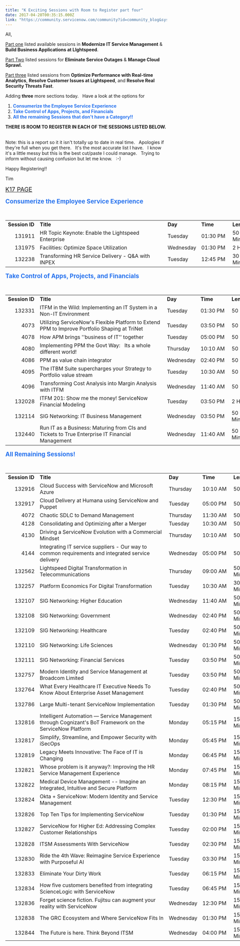 ```yaml
---
title: "K Exciting Sessions with Room to Register part four"
date: 2017-04-28T00:35:15.000Z
link: "https://community.servicenow.com/community?id=community_blog&sys_id=e09ceae1dbd0dbc01dcaf3231f961935"
---
```

<p>All,</p><p><a __default_attr="6681" __jive_macro_name="blogpost" class="jive_macro jive_macro_blogpost" data-orig-content="Part one" data-renderedposition="31.683334350585938_8_72_17" href="/community?id=community_blog&sys_id=902ee26ddbd0dbc01dcaf3231f961991" modifiedtitle="true" title="Part one">Part one</a> listed available sessions in <strong>Modernize IT Service Management</strong> &amp; <strong>Build Business Applications at LIghtspeed</strong>.</p><p><a __default_attr="6689" __jive_macro_name="blogpost" class="jive_macro jive_macro_blogpost" data-orig-content="Part Two" data-renderedposition="53.25_8_74_17" href="/community?id=community_blog&sys_id=726c6ea1dbd0dbc01dcaf3231f9619db" modifiedtitle="true" title="Part Two">Part Two</a> listed sessions for <strong>Eliminate Service Outages</strong> &amp; <strong>Manage Cloud Sprawl.</strong></p><p><a __default_attr="6700" __jive_macro_name="blogpost" class="jive_macro jive_macro_blogpost" data-orig-content="Part three" data-renderedposition="74.81666564941406_8_80_17" href="/community?id=community_blog&sys_id=240e2a2ddbd0dbc01dcaf3231f9619fb" modifiedtitle="true" title="Part three">Part three</a> listed sessions from <strong>Optimize Performance with Real-time Analytics</strong>, <strong>Resolve Customer Issues at Lightspeed</strong>, and <strong>Resolve Real Security Threats Fast</strong>.</p><p></p><p>Adding <strong>three</strong> more sections today.   Have a look at the options for <span style="color: #2873ee;"><strong> </strong></span></p><ol><li><span style="color: #2873ee;"><strong>Consumerize the Employee Service Experience</strong></span></li><li><span style="color: #2873ee;"><strong>Take Control of Apps, Projects, and Financials</strong></span> </li><li><strong style="color: #2873ee;">All the remaining Sessions that don't have a Category!!</strong></li></ol><p></p><p><strong>THERE IS ROOM TO REGISTER IN EACH OF THE SESSIONS LISTED BELOW.   </strong></p><p></p><p>Note: this is a report so it it isn't totally up to date in real time.   Apologies if they're full when you get there.   It's the most accurate list I have.   I know it's a little messy but this is the best cut/paste I could manage.   Trying to inform without causing confusion but let me know.   :-)</p><p></p><p>Happy Registering!!</p><p>Tim</p><p></p><p><span style="font-size: 14pt;"><a title="nowledge.servicenow.com/register-pricing.html" href="https://knowledge.servicenow.com/register-pricing.html">K17 PAGE</a></span></p><p></p><p><span style="color: #2873ee; font-size: 14pt;"><strong>Consumerize the Employee Service Experience <br/></strong></span></p><p>             </p><table border="0" cellpadding="0" cellspacing="0" style="width: 1149px;"><tbody><tr><td colspan="1"><strong>Session ID</strong></td><td colspan="1"><strong>Title</strong></td><td colspan="1"><strong>Day</strong></td><td colspan="1"><strong>Time</strong></td><td colspan="1"><strong>Length</strong></td><td colspan="1"><strong>Speaker(s)</strong></td></tr><tr><td align="right" class="xl64" height="19" width="87">131911</td><td class="xl65" width="428">HR Topic Keynote: Enable the Lightspeed Enterprise</td><td class="xl64" width="87">Tuesday</td><td class="xl64" width="87">01:30 PM</td><td class="xl64" width="87">50 Minutes</td><td class="xl64" width="373">Carlie Bush, Deepak Rammohan Bharadwaj</td></tr><tr><td align="right" class="xl64" height="19">131975</td><td class="xl65" width="428">Facilities: Optimize Space Utilization</td><td class="xl64">Wednesday</td><td class="xl64">01:30 PM</td><td class="xl64">2 Hour</td><td class="xl64">Brian Jurasic, Clay Major</td></tr><tr><td align="right" class="xl64" height="19">132238</td><td class="xl65" width="428">Transforming HR Service Delivery - Q&amp;A with INPEX</td><td class="xl64">Tuesday</td><td class="xl64">12:45 PM</td><td class="xl64">30 Minutes</td><td class="xl64">Angela Erasmus, Tracey Fritcher</td></tr></tbody></table><p></p><p><span style="color: #2873ee; font-size: 14pt;"><strong style="color: #2873ee; font-size: 14pt;"><strong>Take Control of Apps, Projects, and Financials <br/></strong></strong></span></p><p>             </p><table border="0" cellpadding="0" cellspacing="0" style="width: 1149px;"><tbody><tr><td colspan="1"><strong>Session ID</strong></td><td colspan="1"><strong>Title</strong></td><td colspan="1"><strong>Day</strong></td><td colspan="1"><strong>Time</strong></td><td colspan="1"><strong>Length</strong></td><td colspan="1"><strong>Speaker(s)</strong></td></tr><tr><td align="right" class="xl64" height="19" width="87">132331</td><td class="xl65" width="428">ITFM in the Wild: Implementing an IT System in a Non-IT Environment</td><td class="xl64" width="87">Tuesday</td><td class="xl64" width="87">01:30 PM</td><td class="xl64" width="87">50 Minute</td><td class="xl64" width="373">Christian Christophoridis, Jochen Friedrich, David Lippmann</td></tr><tr><td align="right" class="xl64" height="37">4073</td><td class="xl65" width="428">Utilizing ServiceNow's Flexible Platform to Extend PPM to Improve Portfolio Shaping at TriNet</td><td class="xl64">Tuesday</td><td class="xl64">03:50 PM</td><td class="xl64">50 Minute</td><td class="xl64">David Ludwig</td></tr><tr><td align="right" class="xl64" height="19">4078</td><td class="xl65" width="428">How APM brings ''business of IT'' together</td><td class="xl64">Tuesday</td><td class="xl64">05:00 PM</td><td class="xl64">50 Minute</td><td class="xl64">Rajeev Sethi</td></tr><tr><td align="right" class="xl64" height="19">4080</td><td class="xl65" width="428">Implementing PPM the Govt Way:   Its a whole different world!</td><td class="xl64">Thursday</td><td class="xl64">10:10 AM</td><td class="xl64">50 Minute</td><td class="xl64">Lawrence Abeyta</td></tr><tr><td align="right" class="xl64" height="19">4086</td><td class="xl65" width="428">PPM as value chain integrator</td><td class="xl64">Wednesday</td><td class="xl64">02:40 PM</td><td class="xl64">50 Minute</td><td class="xl64">Alexander Compernol</td></tr><tr><td align="right" class="xl64" height="19">4095</td><td class="xl65" width="428">The ITBM Suite supercharges your Strategy to Portfolio value stream</td><td class="xl64">Tuesday</td><td class="xl64">10:30 AM</td><td class="xl64">50 Minute</td><td class="xl64">Mark Bodman</td></tr><tr><td align="right" class="xl64" height="19">4096</td><td class="xl65" width="428">Transforming Cost Analysis into Margin Analysis with ITFM</td><td class="xl64">Wednesday</td><td class="xl64">11:40 AM</td><td class="xl64">50 Minute</td><td class="xl64">Aileen Meadows</td></tr><tr><td align="right" class="xl64" height="19">132028</td><td class="xl65" width="428">ITFM 201: Show me the money! ServiceNow Financial Modeling</td><td class="xl64">Tuesday</td><td class="xl64">03:50 PM</td><td class="xl64">2 Hour</td><td class="xl64">Youli Ashkelony, Alex Nesanelis</td></tr><tr><td align="right" class="xl64" height="19">132114</td><td class="xl65" width="428">SIG Networking: IT Business Management</td><td class="xl64">Wednesday</td><td class="xl64">03:50 PM</td><td class="xl64">50 Minutes</td><td class="xl64">Richard Hawes</td></tr><tr><td align="right" class="xl64" height="21">132440</td><td class="xl65" width="428">Run IT as a Business: Maturing from CIs and Tickets to True Enterprise IT Financial Management</td><td class="xl64">Wednesday</td><td class="xl64">11:40 AM</td><td class="xl64">50 Minutes</td><td class="xl64">Jordan Little, Courtney Tornow</td></tr></tbody></table><p></p><p><span style="color: #2873ee; font-size: 14pt;"><strong style="color: #2873ee; font-size: 14pt;"><strong style="color: #2873ee; font-size: 14pt;"><strong>All Remaining Sessions! <br/></strong></strong></strong></span></p><p>             </p><table border="0" cellpadding="0" cellspacing="0" style="width: 1149px;"><tbody><tr><td colspan="1"><strong>Session ID</strong></td><td colspan="1"><strong>Title</strong></td><td colspan="1"><strong>Day</strong></td><td colspan="1"><strong>Time</strong></td><td colspan="1"><strong>Length</strong></td><td colspan="1"><strong>Speaker(s)</strong></td></tr><tr><td align="right" class="xl64" height="19" width="87">132916</td><td class="xl65" width="428">Cloud Success with ServiceNow and Microsoft Azure</td><td class="xl64" width="87">Thursday</td><td class="xl64" width="87">10:10 AM</td><td class="xl64" width="87">50 Minute</td><td class="xl64" width="373">Giri Padmanabh, Ziv Rafalovich</td></tr><tr><td align="right" class="xl64" height="19">132917</td><td class="xl65" width="428">Cloud Delivery at Humana using ServiceNow and Puppet</td><td class="xl64">Tuesday</td><td class="xl64">05:00 PM</td><td class="xl64">50 Minute</td><td class="xl64">Brian Hanson</td></tr><tr><td align="right" class="xl64" height="19">4072</td><td class="xl65" width="428">Chaotic SDLC to Demand Management</td><td class="xl64">Thursday</td><td class="xl64">11:30 AM</td><td class="xl64">50 Minute</td><td class="xl64">Darus Terrebonne</td></tr><tr><td align="right" class="xl64" height="19">4128</td><td class="xl65" width="428">Consolidating and Optimizing after a Merger</td><td class="xl64">Tuesday</td><td class="xl64">10:30 AM</td><td class="xl64">50 Minute</td><td class="xl64">John Sheridan</td></tr><tr><td align="right" class="xl64" height="19">4130</td><td class="xl65" width="428">Driving a ServiceNow Evolution with a Commercial Mindset</td><td class="xl64">Thursday</td><td class="xl64">10:10 AM</td><td class="xl64">50 Minute</td><td class="xl64">Maureen Benjamin, Michael DelCorsano</td></tr><tr><td align="right" class="xl64" height="37">4144</td><td class="xl65" width="428">Integrating IT service suppliers - Our way to common requirements and integrated service delivery</td><td class="xl64">Wednesday</td><td class="xl64">05:00 PM</td><td class="xl64">50 Minute</td><td class="xl64">Mats Onnestam</td></tr><tr><td align="right" class="xl64" height="19">132562</td><td class="xl65" width="428">Lightspeed Digital Transformation in Telecommunications</td><td class="xl64">Thursday</td><td class="xl64">09:00 AM</td><td class="xl64">50 Minutes</td><td class="xl64">Michael Ansley, Aps Chikhalikar, Rupinder Goel, Nick Leake</td></tr><tr><td align="right" class="xl64" height="19">132257</td><td class="xl65" width="428">Platform Economics For Digital Transformation</td><td class="xl64">Tuesday</td><td class="xl64">10:30 AM</td><td class="xl64">30 Minutes</td><td class="xl64">Todd Zambrovitz</td></tr><tr><td align="right" class="xl64" height="19">132107</td><td class="xl65" width="428">SIG Networking: Higher Education</td><td class="xl64">Wednesday</td><td class="xl64">11:40 AM</td><td class="xl64">50 Minutes</td><td class="xl64">Wanda Burgamy, Matthew Buss, Sheila Pickett</td></tr><tr><td align="right" class="xl64" height="19">132108</td><td class="xl65" width="428">SIG Networking: Government</td><td class="xl64">Wednesday</td><td class="xl64">02:40 PM</td><td class="xl64">50 Minutes</td><td class="xl64">Wanda Burgamy, Sheila Pickett</td></tr><tr><td align="right" class="xl64" height="19">132109</td><td class="xl65" width="428">SIG Networking: Healthcare</td><td class="xl64">Tuesday</td><td class="xl64">02:40 PM</td><td class="xl64">50 Minutes</td></tr><tr><td align="right" class="xl64" height="19">132110</td><td class="xl65" width="428">SIG Networking: Life Sciences</td><td class="xl64">Wednesday</td><td class="xl64">01:30 PM</td><td class="xl64">50 Minutes</td></tr><tr><td align="right" class="xl64" height="19">132111</td><td class="xl65" width="428">SIG Networking: Financial Services</td><td class="xl64">Tuesday</td><td class="xl64">03:50 PM</td><td class="xl64">50 Minutes</td><td class="xl64">Laurie Ehrbar</td></tr><tr><td align="right" class="xl64" height="19">132757</td><td class="xl65" width="428">Modern Identity and Service Management at Broadcom Limited</td><td class="xl64">Tuesday</td><td class="xl64">03:50 PM</td><td class="xl64">50 Minutes</td><td class="xl64">Josh Donelson, Neeraj Malhotra</td></tr><tr><td align="right" class="xl64" height="37">132764</td><td class="xl65" width="428">What Every Healthcare IT Executive Needs To Know About Enterprise Asset Management</td><td class="xl64">Tuesday</td><td class="xl64">02:40 PM</td><td class="xl64">50 Minutes</td><td class="xl64">Saket Shukla</td></tr><tr><td align="right" class="xl64" height="19">132786</td><td class="xl65" width="428">Large Multi-tenant ServiceNow Implementation</td><td class="xl64">Tuesday</td><td class="xl64">01:30 PM</td><td class="xl64">50 Minutes</td><td class="xl64">Eric Chapuis, Laura Scott</td></tr><tr><td align="right" class="xl64" height="37">132816</td><td class="xl65" width="428">Intelligent Automation — Service Management through Cognizant's BoT Framework on the ServiceNow Platform</td><td class="xl64">Monday</td><td class="xl64">05:15 PM</td><td class="xl64">15 Minutes</td><td class="xl64">Praveen Challa</td></tr><tr><td align="right" class="xl64" height="19">132817</td><td class="xl65" width="428">Simplify, Streamline, and Empower Security with iSecOps</td><td class="xl64">Monday</td><td class="xl64">05:45 PM</td><td class="xl64">15 Minutes</td><td class="xl64">Matthew OBrien</td></tr><tr><td align="right" class="xl64" height="19">132819</td><td class="xl65" width="428">Legacy Meets Innovative: The Face of IT is Changing</td><td class="xl64">Monday</td><td class="xl64">06:45 PM</td><td class="xl64">15 Minutes</td><td class="xl64">Piyush Anand</td></tr><tr><td align="right" class="xl64" height="37">132821</td><td class="xl65" width="428">Whose problem is it anyway?: Improving the HR Service Management Experience</td><td class="xl64">Monday</td><td class="xl64">07:45 PM</td><td class="xl64">15 Minutes</td><td class="xl64">Mark Bower</td></tr><tr><td align="right" class="xl64" height="37">132822</td><td class="xl65" width="428">Medical Device Management -- Imagine an Integrated, Intuitive and Secure Platform</td><td class="xl64">Monday</td><td class="xl64">08:15 PM</td><td class="xl64">15 Minutes</td><td class="xl64">William Parkinson</td></tr><tr><td align="right" class="xl64" height="19">132824</td><td class="xl65" width="428">Okta + ServiceNow: Modern Identity and Service Management</td><td class="xl64">Tuesday</td><td class="xl64">12:30 PM</td><td class="xl64">15 Minutes</td><td class="xl64">Josh Donelson</td></tr><tr><td align="right" class="xl64" height="19">132826</td><td class="xl65" width="428">Top Ten Tips for Implementing ServiceNow</td><td class="xl64">Tuesday</td><td class="xl64">01:30 PM</td><td class="xl64">15 Minutes</td></tr><tr><td align="right" class="xl64" height="19">132827</td><td class="xl65" width="428">ServiceNow for Higher Ed: Addressing Complex Customer Relationships</td><td class="xl64">Tuesday</td><td class="xl64">02:00 PM</td><td class="xl64">15 Minutes</td><td class="xl64">Andrew Wilcox</td></tr><tr><td align="right" class="xl64" height="19">132828</td><td class="xl65" width="428">ITSM Assessments With ServiceNow</td><td class="xl64">Tuesday</td><td class="xl64">02:30 PM</td><td class="xl64">15 Minutes</td><td class="xl64">Zubair Tramboo</td></tr><tr><td align="right" class="xl64" height="19">132830</td><td class="xl65" width="428">Ride the 4th Wave: Reimagine Service Experience with Purposeful AI</td><td class="xl64">Tuesday</td><td class="xl64">03:30 PM</td><td class="xl64">15 Minutes</td><td class="xl64">Saju Sankaran Kutty</td></tr><tr><td align="right" class="xl64" height="19">132833</td><td class="xl65" width="428">Eliminate Your Dirty Work</td><td class="xl64">Tuesday</td><td class="xl64">06:15 PM</td><td class="xl64">15 Minutes</td><td class="xl64">Cathy Won</td></tr><tr><td align="right" class="xl64" height="19">132834</td><td class="xl65" width="428">How five customers benefited from integrating ScienceLogic with ServiceNow</td><td class="xl64">Tuesday</td><td class="xl64">06:45 PM</td><td class="xl64">15 Minutes</td><td class="xl64">Brian Amaro</td></tr><tr><td align="right" class="xl64" height="19">132836</td><td class="xl65" width="428">Forget science fiction. Fujitsu can augment your reality with ServiceNow</td><td class="xl64">Wednesday</td><td class="xl64">12:30 PM</td><td class="xl64">15 Minutes</td><td class="xl64">Nerys Mutlow</td></tr><tr><td align="right" class="xl64" height="19">132838</td><td class="xl65" width="428">The GRC Ecosystem and Where ServiceNow Fits In</td><td class="xl64">Wednesday</td><td class="xl64">01:30 PM</td><td class="xl64">15 Minutes</td><td class="xl64">Joseph DeVita</td></tr><tr><td align="right" class="xl64" height="19">132844</td><td class="xl65" width="428">The Future is here. Think Beyond ITSM</td><td class="xl64">Wednesday</td><td class="xl64">04:00 PM</td><td class="xl64">15 Minutes</td><td class="xl64">Arvind Raman</td></tr></tbody></table>